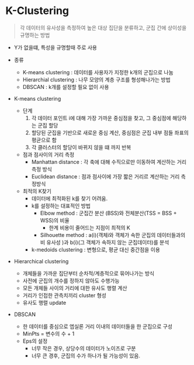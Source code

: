 # K-Clustering

> 각 데이터의 유사성을 측정하여 높은 대상 집단을 분류하고, 군집 간에 상이성을 규명하는 방법 

- Y가 없을떄, 특성을 규명할때 주로 사용
- 종류
    - K-means clustering : 데이터를 사용자가 지정한 k개의 군집으로 나눔
    - Hierarchial clustering : 나무 모양의 계층 구조를 형성해나가는 방법
    - DBSCAN : k개를 설정할 필요 없이 사용  
- K-means clustering 
    - 단계 
        1. 각 데이터 포인트 i에 대해 가장 가까운 중심점을 찾고, 그 중심점에 해당하는 군집 할당 
        2. 할당된 군집을 기반으로 새로운 중심 계산, 중심점은 군집 내부 점들 좌표의 평균으로 함 
        3. 각 클러스터의 할당이 바뀌지 않을 떄 까지 반복
    - 점과 점사이의 거리 측정
        - Manhattan distance : 각 축에 대해 수직으로만 이동하여 계산하는 거리 측정 방식 
        - Euclidean distance : 점과 점사이에 가장 짧은 거리르 계산하는 거리 측정방식
    - 최적의 K찾기
        - 데이터에 최적화된 k를 찾기 어려움.
        - k를 설정하는 대표적인 방법
            - Elbow method : 군집간 분산 (BSS)와 전체분산(TSS = BSS + WSS)의 비율
                - 한계 비용이 줄어드는 지점이 최적의 K
            - Silhouette method :  a(i)(객체i와 객체가 속한 군집의 데이터들과의 비 유사성 )과 b(i)(그 객체가 속하지 않는 군집데이터)를 분석 
        - k-medoids clustering : 변형으로, 평균 대신 중간점을 이용 

- Hierarchical clustering 
    - 개체들을 가까운 집단부터 순차적/계층적으로 묶어나가는 방식
    - 사전에 군집의 개수를 정하지 않아도 수행가능
    - 모든 개체들 사이의 거리에 대한 유사도 행렬 계산
    - 거리가 인접한 관측치끼리 cluster 형성
    - 유사도 행렬 update 
    
- DBSCAN 
    - 한 데이터를 중심으로 엡실론 거리 이내의 데이터들을 한 군집으로 구성
    - MinPts = 변수의 수 + 1
    - Eps의 설정
        - 너무 작은 경우, 상당수의 데이터가 노이즈로 구분
        - 너무 큰 경후, 군집의 수가 하나가 될 가능성이 있음.

